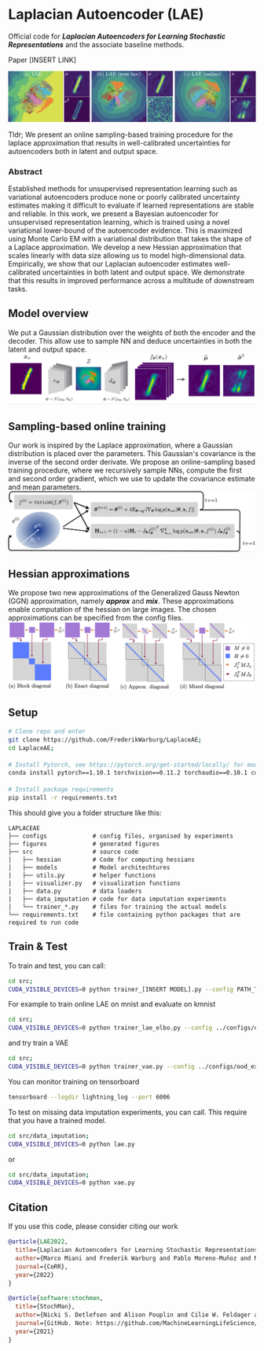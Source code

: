 # Laplacian Autoencoder (LAE)

Official code for ***Laplacian Autoencoders for Learning Stochastic Representations*** and the associate baseline methods. 

Paper [INSERT LINK]

![](figures/readme/teaser.png)

Tldr; We present an online sampling-based training procedure for the laplace approximation that results in well-calibrated uncertainties for autoencoders both in latent and output space.

### Abstract

Established methods for unsupervised representation learning such as variational autoencoders produce none or poorly calibrated uncertainty estimates making it difficult to evaluate if learned representations are stable and reliable. In this work, we present a Bayesian autoencoder for unsupervised representation learning, which is trained using a novel variational lower-bound of the autoencoder evidence. This is maximized using Monte Carlo EM with a variational distribution that takes the shape of a Laplace approximation. We develop a new Hessian approximation that scales linearly with data size allowing us to model high-dimensional data. Empirically, we show that our Laplacian autoencoder estimates well-calibrated uncertainties in both latent and output space. We demonstrate that this results in improved performance across a multitude of downstream tasks.


## Model overview

We put a Gaussian distribution over the weights of both the encoder and the decoder. This allow use to sample NN and deduce uncertainties in both the latent and output space. 
![](figures/readme/model_overview.png)


##  Sampling-based online training
Our work is inspired by the Laplace approximation, where a Gaussian distribution is placed over the parameters. This Gaussian's covariance is the inverse of the second order derivate. We propose an online-sampling based training procedure, where we recursively sample NNs, compute the first and second order gradient, which we use to update the covariance estimate and mean parameters.
![](figures/readme/sampling_based_training.png)

## Hessian approximations
We propose two new approximations of the Generalized Gauss Newton (GGN) approximation, namely ***approx*** and ***mix***. These approximations enable computation of the hessian on large images. The chosen approximations can be specified from the config files.
![](figures/readme/hessian_approximation.png)

## Setup

```bash 
# Clone repo and enter
git clone https://github.com/FrederikWarburg/LaplaceAE;
cd LaplaceAE;

# Install Pytorch, see https://pytorch.org/get-started/locally/ for more instuctions
conda install pytorch==1.10.1 torchvision==0.11.2 torchaudio==0.10.1 cudatoolkit=10.2 -c pytorch

# Install package requirements
pip install -r requirements.txt
```

This should give you a folder structure like this:

    LAPLACEAE
    ├── configs             # config files, organised by experiments
    ├── figures             # generated figures
    ├── src                 # source code
    │   ├── hessian         # Code for computing hessians
    │   ├── models          # Model architechtures
    |   ├── utils.py        # helper functions
    |   ├── visualizer.py   # visualization functions
    |   ├── data.py         # data loaders
    |   ├── data_imputation # code for data imputation experiments
    │   └── trainer_*.py    # files for training the actual models
    └── requirements.txt    # file containing python packages that are required to run code

## Train & Test

To train and test, you can call: 

```bash
cd src; 
CUDA_VISIBLE_DEVICES=0 python trainer_[INSERT MODEL].py --config PATH_TO_CONFIG
```
For example to train online LAE on mnist and evaluate on kmnist 
```bash
cd src; 
CUDA_VISIBLE_DEVICES=0 python trainer_lae_elbo.py --config ../configs/ood_experiments/mnist/linear/lae_elbo.yaml
```
and try train a VAE

```bash
cd src; 
CUDA_VISIBLE_DEVICES=0 python trainer_vae.py --config ../configs/ood_experiments/mnist/linear/vae.yaml
```

You can monitor training on tensorboard
```bash
tensorboard --logdir lightning_log --port 6006
```

To test on missing data imputation experiments, you can call. This require that you have a trained model.

```bash
cd src/data_imputation; 
CUDA_VISIBLE_DEVICES=0 python lae.py
```
or

```bash
cd src/data_imputation; 
CUDA_VISIBLE_DEVICES=0 python vae.py
```

## Citation

If you use this code, please consider citing our work

```bibtex
@article{LAE2022,
  title={Laplacian Autoencoders for Learning Stochastic Representations},
  author={Marco Miani and Frederik Warburg and Pablo Moreno-Muñoz and Nicki Skafte Detlefsen and Søren Hauberg},
  journal={CoRR},
  year={2022}
}
```

```bibtex
@article{software:stochman,
  title={StochMan},
  author={Nicki S. Detlefsen and Alison Pouplin and Cilie W. Feldager and Cong Geng and Dimitris Kalatzis and Helene Hauschultz and Miguel González Duque and Frederik Warburg and Marco Miani and Søren Hauberg},
  journal={GitHub. Note: https://github.com/MachineLearningLifeScience/stochman/},
  year={2021}
}
```
